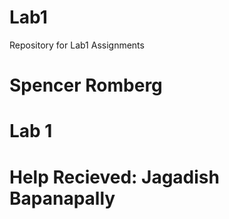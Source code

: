 # Lab1
Repository for Lab1 Assignments
# Spencer Romberg
# Lab 1
# Help Recieved: Jagadish Bapanapally
